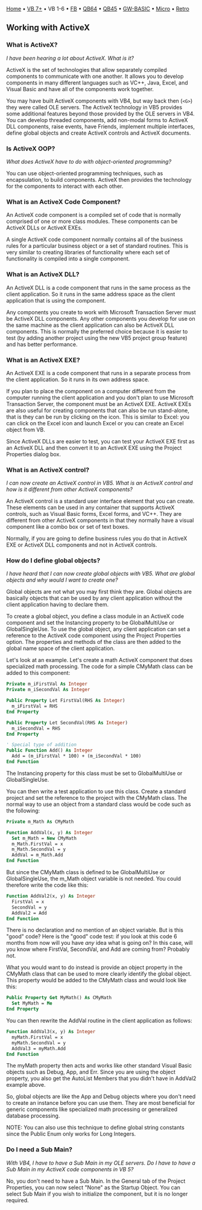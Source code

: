 [Home](https://gotbasic.com) • [VB 7+](vb.md) • VB 1-6 • [FB](freebasic.md) • [QB64](qb64.md) • [QB45](qb.md) • [GW-BASIC](gw-basic.md) • [Micro](micro.md) • [Retro](retro.md)

## Working with ActiveX

### What is ActiveX?

*I have been hearing a lot about ActiveX. What is it?*

ActiveX is the set of technologies that allow separately compiled components to communicate with one another. It allows you to develop components in many different languages such as VC++, Java, Excel, and Visual Basic and have all of the components work together.

You may have built ActiveX components with VB4, but way back then (`<G>`) they were called OLE servers. The ActiveX technology in VB5 provides some additional features beyond those provided by the OLE servers in VB4. You can develop threaded components, add non-modal forms to ActiveX DLL components, raise events, have Friends, implement multiple interfaces, define global objects and create ActiveX controls and ActiveX documents.

### Is ActiveX OOP?

*What does ActiveX have to do with object-oriented programming?*

You can use object-oriented programming techniques, such as encapsulation, to build components. ActiveX then provides the technology for the components to interact with each other.

### What is an ActiveX Code Component?

An ActiveX code component is a compiled set of code that is normally comprised of one or more class modules. These components can be ActiveX DLLs or ActiveX EXEs.

A single ActiveX code component normally contains all of the business rules for a particular business object or a set of standard routines. This is very similar to creating libraries of functionality where each set of functionality is compiled into a single component.

### What is an ActiveX DLL?

An ActiveX DLL is a code component that runs in the same process as the client application. So it runs in the same address space as the client application that is using the component.

Any components you create to work with Microsoft Transaction Server must be ActiveX DLL components. Any other components you develop for use on the same machine as the client application can also be ActiveX DLL components. This is normally the preferred choice because it is easier to test (by adding another project using the new VB5 project group feature) and has better performance.

### What is an ActiveX EXE?

An ActiveX EXE is a code component that runs in a separate process from the client application. So it runs in its own address space.

If you plan to place the component on a computer different from the computer running the client application and you don't plan to use Microsoft Transaction Server, the component must be an ActiveX EXE. ActiveX EXEs are also useful for creating components that can also be run stand-alone, that is they can be run by clicking on the icon. This is similar to Excel: you can click on the Excel icon and launch Excel or you can create an Excel object from VB.

Since ActiveX DLLs are easier to test, you can test your ActiveX EXE first as an ActiveX DLL and then convert it to an ActiveX EXE using the Project Properties dialog box.

### What is an ActiveX control?

*I can now create an ActiveX control in VB5. What is an ActiveX control and how is it different from other ActiveX components?*

An ActiveX control is a standard user interface element that you can create. These elements can be used in any container that supports ActiveX controls, such as Visual Basic forms, Excel forms, and VC++. They are different from other ActiveX components in that they normally have a visual component like a combo box or set of text boxes.

Normally, if you are going to define business rules you do that in ActiveX EXE or ActiveX DLL components and not in ActiveX controls.

### How do I define global objects?

*I have heard that I can now create global objects with VB5. What are global objects and why would I want to create one?*

Global objects are not what you may first think they are. Global objects are basically objects that can be used by any client application without the client application having to declare them.

To create a global object, you define a class module in an ActiveX code component and set the Instancing property to be GlobalMultiUse or GlobalSingleUse. To use the global object, any client application can set a reference to the ActiveX code component using the Project Properties option. The properties and methods of the class are then added to the global name space of the client application.

Let's look at an example. Let's create a math ActiveX component that does specialized math processing. The code for a simple CMyMath class can be added to this component:

```vb
Private m_iFirstVal As Integer
Private m_iSecondVal As Integer

Public Property Let FirstVal(RHS As Integer)
  m_iFirstVal = RHS
End Property

Public Property Let SecondVal(RHS As Integer)
  m_iSecondVal = RHS
End Property

' Special type of addition
Public Function Add() As Integer
  Add = (m_iFirstVal * 100) + (m_iSecondVal * 100)
End Function
```

The Instancing property for this class must be set to GlobalMultiUse or GlobalSingleUse.

You can then write a test application to use this class. Create a standard project and set the reference to the project with the CMyMath class. The normal way to use an object from a standard class would be code such as the following:

```vb
Private m_Math As CMyMath

Function AddVal(x, y) As Integer
  Set m_Math = New CMyMath
  m_Math.FirstVal = x
  m_Math.SecondVal = y
  AddVal = m_Math.Add
End Function
```

But since the CMyMath class is defined to be GlobalMultiUse or GlobalSingleUse, the m_Math object variable is not needed. You could therefore write the code like this:

```vb
Function AddVal2(x, y) As Integer
  FirstVal = x
  SecondVal = y
  AddVal2 = Add
End Function
```

There is no declaration and no mention of an object variable. But is this "good" code? Here is the "good" code test: if you look at this code 6 months from now will you have *any* idea what is going on? In this case, will you know where FirstVal, SecondVal, and Add are coming from? Probably not.

What you would want to do instead is provide an object property in the CMyMath class that can be used to more clearly identify the global object. This property would be added to the CMyMath class and would look like this:

```vb
Public Property Get MyMath() As CMyMath
  Set MyMath = Me
End Property
```

You can then rewrite the AddVal routine in the client application as follows:

```vb
Function AddVal3(x, y) As Integer
  myMath.FirstVal = x
  myMath.SecondVal = y
  AddVal3 = myMath.Add
End Function
```

The myMath property then acts and works like other standard Visual Basic objects such as Debug, App, and Err. Since you are using the object property, you also get the AutoList Members that you didn't have in AddVal2 example above.

So, global objects are like the App and Debug objects where you don't need to create an instance before you can use them. They are most beneficial for generic components like specialized math processing or generalized database processing.

NOTE: You can also use this technique to define global string constants since the Public Enum only works for Long Integers.

### Do I need a Sub Main?

*With VB4, I have to have a Sub Main in my OLE servers. Do I have to have a Sub Main in my ActiveX code components in VB 5?*

No, you don't need to have a Sub Main. In the General tab of the Project Properties, you can now select "None" as the Startup Object. You can select Sub Main if you wish to initialize the component, but it is no longer required.
